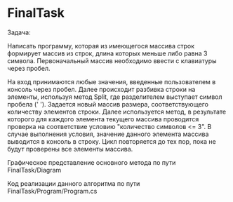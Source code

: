 # FinalTask

Задача:

Написать программу, которая из имеющегося массива строк формирует массив из строк, длина которых меньше либо равна 3 символа. 
Первоначальный массив необходимо ввести с клавиатуры через пробел. 

На вход принимаются любые значения, введенные пользователем в консоль через пробел. Далее происходит разбивка строки на элементы, используя метод Split, где разделителем выступает символ пробела (' '). 
Задается новый массив размера, соответствующего количеству элементов строки.
Далее используется метод, в результате которого для каждого элемента текущего массива проводится проверка на соответствие условию "количество символов <= 3". В случае выполнения условия, значение данного элемента массива выводится в консоль в строку. Цикл повторяется до тех пор, пока не будут проверены все элементы массива.

Графическое представление основного метода по пути FinalTask/Diagram

Код реализации данного алгоритма по пути FinalTask/Program/Program.cs
